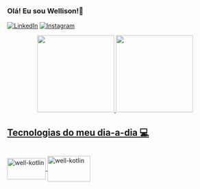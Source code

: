 ###  Olá! Eu sou Wellison!👋
[![LinkedIn](https://img.shields.io/badge/LinkedIn-0077B5?style=for-the-badge&logo=linkedin&logoColor=white)](https://www.linkedin.com/in/wellison-narimatsu/)
[![Instagram](https://img.shields.io/badge/Instagram-E4405F?style=for-the-badge&logo=instagram&logoColor=white)](https://www.instagram.com/wellisonnarimatsu/)

<div align="center">
  <a href="https://github.com/wellnarimatsu">
  <img height="180em" src="https://github-readme-stats.vercel.app/api?username=wellnarimatsu&show_icons=true&theme=gruvbox&include_all_commits=true&count_private=true"/>
  <img height="180em" src="https://github-readme-stats.vercel.app/api/top-langs/?username=wellnarimatsu&layout=compact&langs_count=7&theme=gruvbox"/>
</div>

## Tecnologias do meu dia-a-dia 💻
  
  <div style="display: inline_block"><br>
 
  <img align="center" alt="well-kotlin" height="50" width="90"  src="https://cdn.jsdelivr.net/gh/devicons/devicon/icons/kotlin/kotlin-original.svg" /> 
  <img align="center" alt="well-kotlin" height="60" width="100" src="https://cdn.jsdelivr.net/gh/devicons/devicon/icons/androidstudio/androidstudio-original.svg" />
 
</div>
  
 
